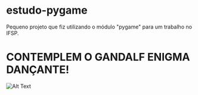 # estudo-pygame
Pequeno projeto que fiz utilizando o módulo "pygame" para um trabalho no IFSP.

# CONTEMPLEM O GANDALF ENIGMA DANÇANTE!

![Alt Text](https://media.giphy.com/media/xO8fNMt6HYcmI/giphy.gif)
